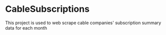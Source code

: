 # CableSubscriptions
This project is used to web scrape cable companies' subscription summary data for each month
